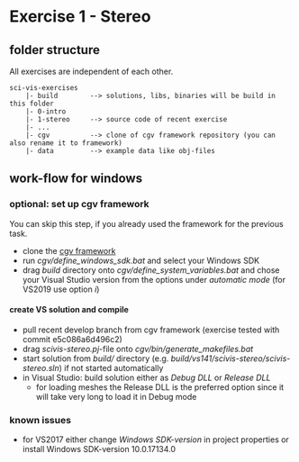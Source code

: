 # Exercise 1 - Stereo

## folder structure

All exercises are independent of each other.

    sci-vis-exercises
        |- build        --> solutions, libs, binaries will be build in this folder
        |- 0-intro
        |- 1-stereo		--> source code of recent exercise
        |- ...
        |- cgv          --> clone of cgv framework repository (you can also rename it to framework)
        |- data 	    --> example data like obj-files


## work-flow for windows

### optional: set up cgv framework

You can skip this step, if you already used the framework for the previous task.

- clone the [cgv framework](https://github.com/sgumhold/cgv.git)
- run *cgv/define_windows_sdk.bat* and select your Windows SDK
- drag *build* directory onto *cgv/define_system_variables.bat* and chose your Visual Studio version from the options under *automatic mode* (for VS2019 use option *i*)


#### create VS solution and compile

- pull recent develop branch from cgv framework (exercise tested with commit e5c086a6d496c2)
- drag *scivis-stereo.pj*-file onto *cgv/bin/generate_makefiles.bat*
- start solution from *build/* directory (e.g. *build/vs141/scivis-stereo/scivis-stereo.sln*) if not started automatically
- in Visual Studio: build solution either as *Debug DLL* or *Release DLL*
	- for loading meshes the Release DLL is the preferred option since it will take very long to load it in Debug mode


### known issues

- for VS2017 either change *Windows SDK-version* in project properties or install Windows SDK-version 10.0.17134.0